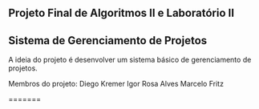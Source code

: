 Projeto Final de Algoritmos II e Laboratório II
----------------------------------------------------
Sistema de Gerenciamento de Projetos
----------------------------------------------------

A ideia do projeto é desenvolver um sistema básico de gerenciamento de projetos.

Membros do projeto:
Diego Kremer
Igor Rosa Alves
Marcelo Fritz

=======

